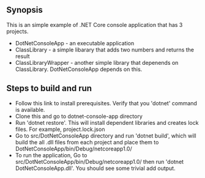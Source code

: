 ## Synopsis
This is an simple example of .NET Core console application that has 3 projects.

- DotNetConsoleApp - an executable application
- ClassLibrary - a simple libarary that adds two numbers and returns the result
- ClassLibraryWrapper - another simple library that depenends on ClassLibrary. DotNetConsoleApp depends on this.

## Steps to build and run
- Follow this link to install prerequisites. Verify that you 'dotnet' command is available.
- Clone this and go to dotnet-console-app directory
- Run 'dotnet restore'. This will install dependent libraries and creates lock files. For example, project.lock.json
- Go to src/DotNetConsoleApp directory and run 'dotnet build', which will build the all .dll files from each project and place them to DotNetConsoleApp/bin/Debug/netcoreapp1.0/
- To run the application, Go to src/DotNetConsoleApp/bin/Debug/netcoreapp1.0/ then run 'dotnet DotNetConsoleApp.dll'. You should see some trivial add output.


